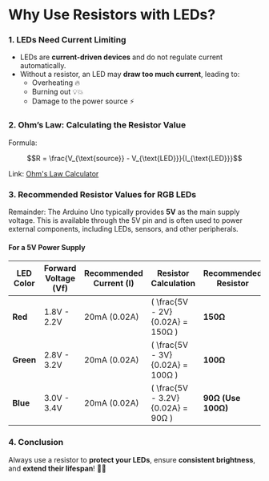 # Why Use Resistors with LEDs?

### **1. LEDs Need Current Limiting**
- LEDs are **current-driven devices** and do not regulate current automatically.
- Without a resistor, an LED may **draw too much current**, leading to:
  - Overheating 🔥
  - Burning out 💡💥
  - Damage to the power source ⚡

### **2. Ohm’s Law: Calculating the Resistor Value**
Formula:

```math
R = \frac{V_{\text{source}} - V_{\text{LED}}}{I_{\text{LED}}}
```
Link: [Ohm's Law Calculator](https://www.omnicalculator.com/physics/ohms-law)

### **3. Recommended Resistor Values for RGB LEDs**
Remainder: The Arduino Uno typically provides **5V** as the main supply voltage. 
This is available through the 5V pin and is often used to power external components, including LEDs, sensors, and other peripherals.

#### **For a 5V Power Supply**
| LED Color | Forward Voltage (Vf) | Recommended Current (I) | Resistor Calculation | Recommended Resistor |
|-----------|----------------------|--------------------------|----------------------|----------------------|
| **Red**   | 1.8V - 2.2V           | 20mA (0.02A)             | \( \frac{5V - 2V}{0.02A} = 150Ω \) | **150Ω** |
| **Green** | 2.8V - 3.2V           | 20mA (0.02A)             | \( \frac{5V - 3V}{0.02A} = 100Ω \) | **100Ω** |
| **Blue**  | 3.0V - 3.4V           | 20mA (0.02A)             | \( \frac{5V - 3.2V}{0.02A} = 90Ω \) | **90Ω (Use 100Ω)** |

### **4. Conclusion**
Always use a resistor to **protect your LEDs**, ensure **consistent brightness**, and **extend their lifespan**! 🔧💡
